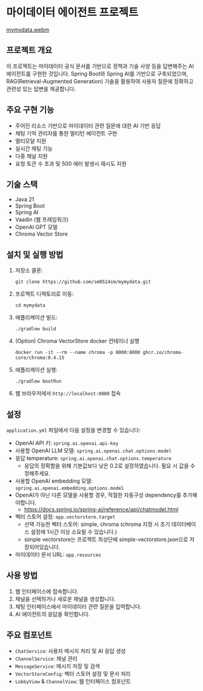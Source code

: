 # 마이데이터 에이전트 프로젝트
[mymydata.webm](https://github.com/user-attachments/assets/0986fedb-5156-4f82-8eaa-f39ec93406fb)


## 프로젝트 개요

이 프로젝트는 마이데이터 공식 문서를 기반으로 정책과 기술 사양 등을 답변해주는 AI 에이전트를 구현한 것입니다. Spring Boot와 Spring AI를 기반으로 구축되었으며, RAG(Retrieval-Augmented Generation) 기술을 활용하여 사용자 질문에 정확하고 관련성 있는 답변을 제공합니다.

## 주요 구현 기능

- 주어진 리소스 기반으로 마이데이터 관련 질문에 대한 AI 기반 응답
- 채팅 기억 관리자를 통한 멀티턴 에이전트 구현
- 멀티모달 지원
- 실시간 채팅 기능
- 다중 채널 지원
- 요청 토큰 수 초과 및 500 에러 발생시 재시도 지원

## 기술 스택

- Java 21
- Spring Boot
- Spring AI
- Vaadin (웹 프레임워크)
- OpenAI GPT 모델
- Chroma Vector Store

## 설치 및 실행 방법

1. 저장소 클론:
   ```
   git clone https://github.com/sm0514sm/mymydata.git
   ```

2. 프로젝트 디렉토리로 이동:
   ```
   cd mymydata
   ```

3. 애플리케이션 빌드:
   ```
   ./gradlew build
   ```

4. (Option) Chroma VectorStore docker 컨테이너 실행
   ```
   docker run -it --rm --name chroma -p 8000:8000 ghcr.io/chroma-core/chroma:0.4.15
   ```
5. 애플리케이션 실행:
   ```
   ./gradlew bootRun
   ```

6. 웹 브라우저에서 `http://localhost:8080` 접속

## 설정

`application.yml` 파일에서 다음 설정을 변경할 수 있습니다:

- OpenAI API 키: `spring.ai.openai.api-key`
- 사용할 OpenAI LLM 모델: `spring.ai.openai.chat.options.model`
- 응답 temperature: `spring.ai.openai.chat.options.temperature`
  - 응답의 정확함을 위해 기본값보다 낮은 0.2로 설정하였습니다. 필요 시 값을 수정해주세요.
- 사용할 OpenAI embedding 모델: `spring.ai.openai.embedding.options.model`
- OpenAI가 아닌 다른 모델을 사용할 경우, 적절한 자동구성 dependency를 추가해야합니다. 
  - https://docs.spring.io/spring-ai/reference/api/chatmodel.html
- 벡터 스토어 설정: `app.vectorstore.target`
  - 선택 가능한 벡터 스토어: simple, chroma (chroma 지정 시 초기 데이터베이스 설정에 1시간 이상 소요될 수 있습니다.)
  - simple vectorstore는 프로젝트 최상단에 simple-vectorstore.json으로 저장되어있습니다.
- 마이데이터 문서 URL: `app.resources`

## 사용 방법

1. 웹 인터페이스에 접속합니다.
2. 채널을 선택하거나 새로운 채널을 생성합니다.
3. 채팅 인터페이스에서 마이데이터 관련 질문을 입력합니다.
4. AI 에이전트의 응답을 확인합니다.

## 주요 컴포넌트

- `ChatService`: 사용자 메시지 처리 및 AI 응답 생성
- `ChannelService`: 채널 관리
- `MessageService`: 메시지 저장 및 검색
- `VectorStoreConfig`: 벡터 스토어 설정 및 문서 처리
- `LobbyView` & `ChannelView`: 웹 인터페이스 컴포넌트
